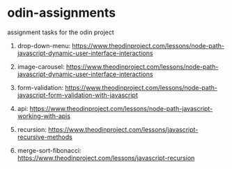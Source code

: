 # odin-assignments
assignment tasks for the odin project

1. drop-down-menu: https://www.theodinproject.com/lessons/node-path-javascript-dynamic-user-interface-interactions

2. image-carousel: https://www.theodinproject.com/lessons/node-path-javascript-dynamic-user-interface-interactions

3. form-validation: https://www.theodinproject.com/lessons/node-path-javascript-form-validation-with-javascript

4. api: https://www.theodinproject.com/lessons/node-path-javascript-working-with-apis

5. recursion: https://www.theodinproject.com/lessons/javascript-recursive-methods

6. merge-sort-fibonacci: https://www.theodinproject.com/lessons/javascript-recursion